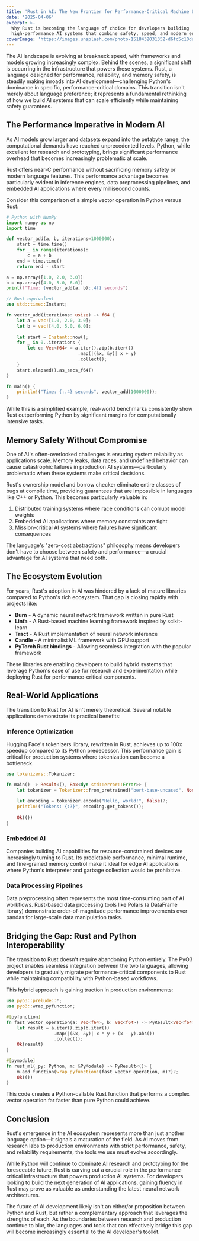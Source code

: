 ```yaml
---
title: 'Rust in AI: The New Frontier for Performance-Critical Machine Learning'
date: '2025-04-06'
excerpt: >-
  Why Rust is becoming the language of choice for developers building
  high-performance AI systems that combine safety, speed, and modern ergonomics.
coverImage: 'https://images.unsplash.com/photo-1518432031352-d6fc5c10da5a'
---
```

The AI landscape is evolving at breakneck speed, with frameworks and models growing increasingly complex. Behind the scenes, a significant shift is occurring in the infrastructure that powers these systems. Rust, a language designed for performance, reliability, and memory safety, is steadily making inroads into AI development—challenging Python's dominance in specific, performance-critical domains. This transition isn't merely about language preference; it represents a fundamental rethinking of how we build AI systems that can scale efficiently while maintaining safety guarantees.

## The Performance Imperative in Modern AI

As AI models grow larger and datasets expand into the petabyte range, the computational demands have reached unprecedented levels. Python, while excellent for research and prototyping, brings significant performance overhead that becomes increasingly problematic at scale.

Rust offers near-C performance without sacrificing memory safety or modern language features. This performance advantage becomes particularly evident in inference engines, data preprocessing pipelines, and embedded AI applications where every millisecond counts.

Consider this comparison of a simple vector operation in Python versus Rust:

```python
# Python with NumPy
import numpy as np
import time

def vector_add(a, b, iterations=1000000):
    start = time.time()
    for _ in range(iterations):
        c = a + b
    end = time.time()
    return end - start

a = np.array([1.0, 2.0, 3.0])
b = np.array([4.0, 5.0, 6.0])
print(f"Time: {vector_add(a, b):.4f} seconds")
```

```rust
// Rust equivalent
use std::time::Instant;

fn vector_add(iterations: usize) -> f64 {
    let a = vec![1.0, 2.0, 3.0];
    let b = vec![4.0, 5.0, 6.0];
    
    let start = Instant::now();
    for _ in 0..iterations {
        let c: Vec<f64> = a.iter().zip(b.iter())
                           .map(|(&x, &y)| x + y)
                           .collect();
    }
    start.elapsed().as_secs_f64()
}

fn main() {
    println!("Time: {:.4} seconds", vector_add(1000000));
}
```

While this is a simplified example, real-world benchmarks consistently show Rust outperforming Python by significant margins for computationally intensive tasks.

## Memory Safety Without Compromise

One of AI's often-overlooked challenges is ensuring system reliability as applications scale. Memory leaks, data races, and undefined behavior can cause catastrophic failures in production AI systems—particularly problematic when these systems make critical decisions.

Rust's ownership model and borrow checker eliminate entire classes of bugs at compile time, providing guarantees that are impossible in languages like C++ or Python. This becomes particularly valuable in:

1. Distributed training systems where race conditions can corrupt model weights
2. Embedded AI applications where memory constraints are tight
3. Mission-critical AI systems where failures have significant consequences

The language's "zero-cost abstractions" philosophy means developers don't have to choose between safety and performance—a crucial advantage for AI systems that need both.

## The Ecosystem Evolution

For years, Rust's adoption in AI was hindered by a lack of mature libraries compared to Python's rich ecosystem. That gap is closing rapidly with projects like:

- **Burn** - A dynamic neural network framework written in pure Rust
- **Linfa** - A Rust-based machine learning framework inspired by scikit-learn
- **Tract** - A Rust implementation of neural network inference
- **Candle** - A minimalist ML framework with GPU support
- **PyTorch Rust bindings** - Allowing seamless integration with the popular framework

These libraries are enabling developers to build hybrid systems that leverage Python's ease of use for research and experimentation while deploying Rust for performance-critical components.

## Real-World Applications

The transition to Rust for AI isn't merely theoretical. Several notable applications demonstrate its practical benefits:

### Inference Optimization

Hugging Face's tokenizers library, rewritten in Rust, achieves up to 100x speedup compared to its Python predecessor. This performance gain is critical for production systems where tokenization can become a bottleneck.

```rust
use tokenizers::Tokenizer;

fn main() -> Result<(), Box<dyn std::error::Error>> {
    let tokenizer = Tokenizer::from_pretrained("bert-base-uncased", None)?;
    
    let encoding = tokenizer.encode("Hello, world!", false)?;
    println!("Tokens: {:?}", encoding.get_tokens());
    
    Ok(())
}
```

### Embedded AI

Companies building AI capabilities for resource-constrained devices are increasingly turning to Rust. Its predictable performance, minimal runtime, and fine-grained memory control make it ideal for edge AI applications where Python's interpreter and garbage collection would be prohibitive.

### Data Processing Pipelines

Data preprocessing often represents the most time-consuming part of AI workflows. Rust-based data processing tools like Polars (a DataFrame library) demonstrate order-of-magnitude performance improvements over pandas for large-scale data manipulation tasks.

## Bridging the Gap: Rust and Python Interoperability

The transition to Rust doesn't require abandoning Python entirely. The PyO3 project enables seamless integration between the two languages, allowing developers to gradually migrate performance-critical components to Rust while maintaining compatibility with Python-based workflows.

This hybrid approach is gaining traction in production environments:

```rust
use pyo3::prelude::*;
use pyo3::wrap_pyfunction;

#[pyfunction]
fn fast_vector_operation(a: Vec<f64>, b: Vec<f64>) -> PyResult<Vec<f64>> {
    let result = a.iter().zip(b.iter())
                  .map(|(&x, &y)| x * y + (x - y).abs())
                  .collect();
    Ok(result)
}

#[pymodule]
fn rust_ml(_py: Python, m: &PyModule) -> PyResult<()> {
    m.add_function(wrap_pyfunction!(fast_vector_operation, m)?)?;
    Ok(())
}
```

This code creates a Python-callable Rust function that performs a complex vector operation far faster than pure Python could achieve.

## Conclusion

Rust's emergence in the AI ecosystem represents more than just another language option—it signals a maturation of the field. As AI moves from research labs to production environments with strict performance, safety, and reliability requirements, the tools we use must evolve accordingly.

While Python will continue to dominate AI research and prototyping for the foreseeable future, Rust is carving out a crucial role in the performance-critical infrastructure that powers production AI systems. For developers looking to build the next generation of AI applications, gaining fluency in Rust may prove as valuable as understanding the latest neural network architectures.

The future of AI development likely isn't an either/or proposition between Python and Rust, but rather a complementary approach that leverages the strengths of each. As the boundaries between research and production continue to blur, the languages and tools that can effectively bridge this gap will become increasingly essential to the AI developer's toolkit.
